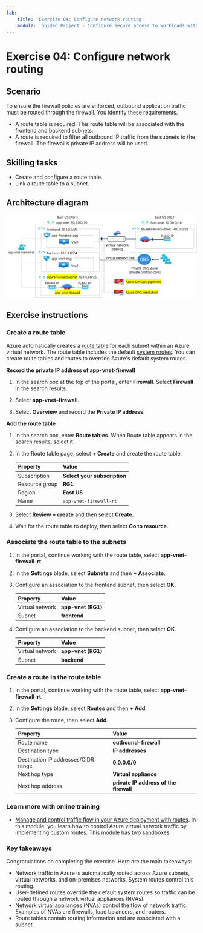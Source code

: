 ```yaml
---
lab:
    title: 'Exercise 04: Configure network routing'
    module: 'Guided Project - Configure secure access to workloads with Azure virtual networking services'
---
```


# Exercise 04: Configure network routing

## Scenario

To ensure the firewall policies are enforced, outbound application traffic must be routed through the firewall. You identify these requirements. 
+ A route table is required. This route table will be associated with the frontend and backend subnets.  
+ A route is required to filter all outbound IP traffic from the subnets to the firewall. The firewall’s private IP address will be used. 

## Skilling tasks

+ Create and configure a route table.
+ Link a route table to a subnet.
  
## Architecture diagram

![Diagram that shows one virtual network with a firewall and route table.](../Media/task-3.png)


## Exercise instructions

### Create a route table

Azure automatically creates a [route table](https://learn.microsoft.com/azure/virtual-network/virtual-networks-udr-overview) for each subnet within an Azure virtual network. The route table includes the default [system  routes](https://learn.microsoft.com/azure/virtual-network/virtual-networks-udr-overview#system-routes). You can create route tables and routes to override Azure's default system routes.

**Record the private IP address of app-vnet-firewall**

1. In the search box at the top of the portal, enter **Firewall**. Select **Firewall** in the search results.

1. Select **app-vnet-firewall**.

1. Select **Overview** and record the **Private IP address**.

**Add the route table**

1. In the search box, enter **Route tables**. When Route table appears in the search results, select it.

1. In the Route table page, select **+ Create** and create the route table. 

    | Property       | Value                        |
    | :------------- | :--------------------------- |
    | Subscription   | **Select your subscription** |
    | Resource group | **RG1**                      |
    | Region         | **East US**                  |
    | Name           | `app-vnet-firewall-rt`     |

1. Select **Review + create** and then select **Create**.

1. Wait for the route table to deploy, then select **Go to resource**.  

### Associate the route table to the subnets

1. In the portal, continue working with the route table, select **app-vnet-firewall-rt**.

1. In the **Settings** blade, select **Subnets** and then **+ Associate**.

1. Configure an association to the frontend subnet, then select **OK**.  

    | Property        | Value              |
    | :-------------- | :----------------- |
    | Virtual network | **app-vnet (RG1)** |
    | Subnet          | **frontend**       |

1. Configure an association to the backend subnet, then select **OK**.  

    | Property        | Value              |
    | :-------------- | :----------------- |
    | Virtual network | **app-vnet (RG1)** |
    | Subnet          | **backend**       |

### Create a route in the route table

1. In the portal, continue working with the route table, select **app-vnet-firewall-rt**.

1. In the **Settings** blade, select **Routes** and then **+ Add**.

1. Configure the route, then select **Add**. 

    | Property                            | Value                                                   |
    | :---------------------------------- | :------------------------------------------------------ |
    | Route name                          | **outbound-firewall**                                   |
    | Destination type                    | **IP addresses**                                        |
    | Destination IP addresses/CIDR range | **0.0.0.0/0**                                           |
    | Next hop type                       | **Virtual appliance**                                   |
    | Next hop address                    | **private IP address of the firewall** |


### Learn more with online training

+ [Manage and control traffic flow in your Azure deployment with routes](https://learn.microsoft.com/training/modules/control-network-traffic-flow-with-routes/). In this module, you learn how to control Azure virtual network traffic by implementing custom routes. This module has two sandboxes. 

### Key takeaways

Congratulations on completing the exercise. Here are the main takeaways:

+ Network traffic in Azure is automatically routed across Azure subnets, virtual networks, and on-premises networks. System routes control this routing.
+ User-defined routes override the default system routes so traffic can be routed through a network virtual appliances (NVAs). 
+ Network virtual appliances (NVAs) control the flow of network traffic. Examples of NVAs are firewalls, load balancers, and routers.
+ Route tables contain routing information and are associated with a subnet. 
